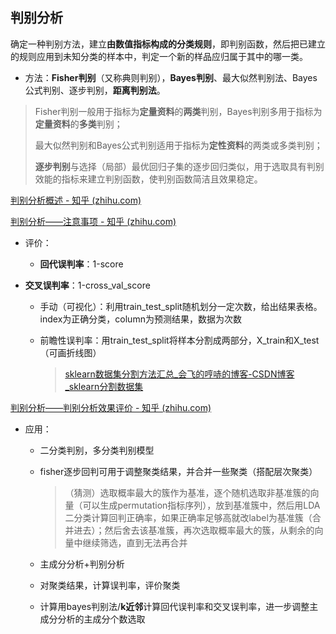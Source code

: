 ## 判别分析

确定一种判别方法，建立**由数值指标构成的分类规则**，即判别函数，然后把已建立的规则应用到未知分类的样本中，判定一个新的样品应归属于其中的哪一类。

- 方法：**Fisher判别**（又称典则判别），**Bayes判别**、最大似然判别法、Bayes公式判别、逐步判别，**距离判别法**。

> Fisher判别一般用于指标为**定量资料**的**两类**判别，Bayes判别多用于指标为**定量资料**的**多类**判别；
>
> 最大似然判别和Bayes公式判别适用于指标为**定性资料**的两类或多类判别；
>
> **逐步判别**与选择（局部）最优回归子集的逐步回归类似，用于选取具有判别效能的指标来建立判别函数，使判别函数简洁且效果稳定。

[判别分析概述 - 知乎 (zhihu.com)](https://zhuanlan.zhihu.com/p/176950013)

[判别分析——注意事项 - 知乎 (zhihu.com)](https://zhuanlan.zhihu.com/p/179297063)

- 评价：
  - **回代误判率**：1-score
  
- **交叉误判率**：1-cross_val_score
  
    - 手动（可视化）：利用train_test_split随机划分一定次数，给出结果表格。index为正确分类，column为预测结果，数据为次数
  
  - 前瞻性误判率：用train_test_split将样本分割成两部分，X_train和X_test（可画折线图）
  
    > [sklearn数据集分割方法汇总_会飞的哼哧的博客-CSDN博客_sklearn分割数据集](https://blog.csdn.net/qq_38233659/article/details/101553277)

[判别分析——判别分析效果评价 - 知乎 (zhihu.com)](https://zhuanlan.zhihu.com/p/179293623)

- 应用：

  - 二分类判别，多分类判别模型

  - fisher逐步回判可用于调整聚类结果，并合并一些聚类（搭配层次聚类）

    > （猜测）选取概率最大的簇作为基准，逐个随机选取非基准簇的向量（可以生成permutation指标序列），放到基准簇中，然后用LDA二分类计算回判正确率，如果正确率足够高就改label为基准簇（合并进去）；然后舍去该基准簇，再次选取概率最大的簇，从剩余的向量中继续筛选，直到无法再合并
  
  - 主成分分析+判别分析
  - 对聚类结果，计算误判率，评价聚类
  - 计算用bayes判别法/**k近邻**计算回代误判率和交叉误判率，进一步调整主成分分析的主成分个数选取